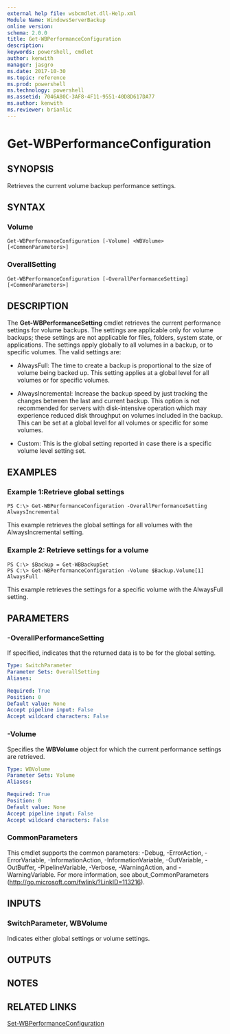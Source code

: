 ```yaml
---
external help file: wsbcmdlet.dll-Help.xml
Module Name: WindowsServerBackup
online version: 
schema: 2.0.0
title: Get-WBPerformanceConfiguration
description: 
keywords: powershell, cmdlet
author: kenwith
manager: jasgro
ms.date: 2017-10-30
ms.topic: reference
ms.prod: powershell
ms.technology: powershell
ms.assetid: 7046A80C-3AF8-4F11-9551-40D8D617DA77
ms.author: kenwith
ms.reviewer: brianlic
---
```


# Get-WBPerformanceConfiguration

## SYNOPSIS
Retrieves the current volume backup performance settings.

## SYNTAX

### Volume
```
Get-WBPerformanceConfiguration [-Volume] <WBVolume> [<CommonParameters>]
```

### OverallSetting
```
Get-WBPerformanceConfiguration [-OverallPerformanceSetting] [<CommonParameters>]
```

## DESCRIPTION
The **Get-WBPerformanceSetting** cmdlet retrieves the current performance settings for volume backups.
The settings are applicable only for volume backups; these settings are not applicable for files, folders, system state, or applications.
The settings apply globally to all volumes in a backup, or to specific volumes.
The valid settings are: 

- AlwaysFull:  The time to create a backup is proportional to the size of volume being backed up.
This setting applies at a global level for all volumes or for specific volumes. 

- AlwaysIncremental:  Increase the backup speed by just tracking the changes between the last and current backup.
This option is not recommended for servers with disk-intensive operation which may experience reduced disk throughput on volumes included in the backup.
This can be set at a global level for all volumes or specific for some volumes. 

- Custom:  This is the global setting reported in case there is a specific volume level setting set.

## EXAMPLES

### Example 1:Retrieve global settings
```
PS C:\> Get-WBPerformanceConfiguration -OverallPerformanceSetting AlwaysIncremental
```

This example retrieves the global settings for all volumes with the AlwaysIncremental setting.

### Example 2: Retrieve settings for a volume
```
PS C:\> $Backup = Get-WBBackupSet
PS C:\> Get-WBPerformanceConfiguration -Volume $Backup.Volume[1] AlwaysFull
```

This example retrieves the settings for a specific volume with the AlwaysFull setting.

## PARAMETERS

### -OverallPerformanceSetting
If specified, indicates that the returned data is to be for the global setting.

```yaml
Type: SwitchParameter
Parameter Sets: OverallSetting
Aliases: 

Required: True
Position: 0
Default value: None
Accept pipeline input: False
Accept wildcard characters: False
```

### -Volume
Specifies the **WBVolume** object for which the current performance settings are retrieved.

```yaml
Type: WBVolume
Parameter Sets: Volume
Aliases: 

Required: True
Position: 0
Default value: None
Accept pipeline input: False
Accept wildcard characters: False
```

### CommonParameters
This cmdlet supports the common parameters: -Debug, -ErrorAction, -ErrorVariable, -InformationAction, -InformationVariable, -OutVariable, -OutBuffer, -PipelineVariable, -Verbose, -WarningAction, and -WarningVariable. For more information, see about_CommonParameters (http://go.microsoft.com/fwlink/?LinkID=113216).

## INPUTS

### SwitchParameter, WBVolume
Indicates either global settings or volume settings.

## OUTPUTS

## NOTES

## RELATED LINKS

[Set-WBPerformanceConfiguration](./Set-WBPerformanceConfiguration.md)
